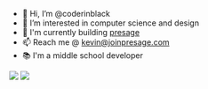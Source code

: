- 👋 Hi, I’m @coderinblack
- 👀 I’m interested in computer science and design
- 🌱 I'm currently building [presage](https://joinpresage.com)
- 📫 Reach me @ [kevin@joinpresage.com](mailto:kevin@joinpresage.com)
- 📚 I'm a middle school developer

![](https://github-readme-stats.vercel.app/api/top-langs/?username=coderinblack08&layout=compact&theme=onedark&langs_count=15)
![](https://github-readme-stats.vercel.app/api?username=coderinblack08)
